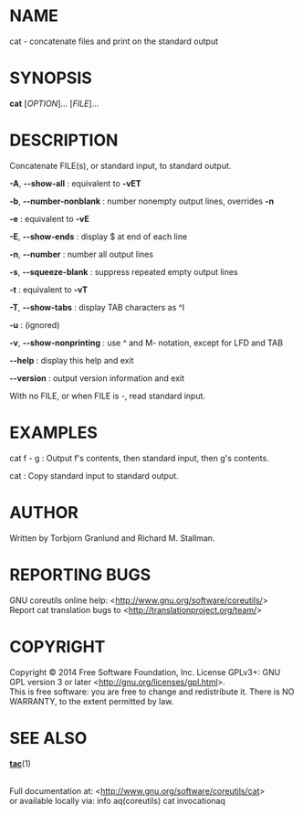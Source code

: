 NAME
====

cat - concatenate files and print on the standard output

SYNOPSIS
========

**cat** [*OPTION*]... [*FILE*]...

DESCRIPTION
===========

Concatenate FILE(s), or standard input, to standard output.

**-A**, **--show-all**
:   equivalent to **-vET**

**-b**, **--number-nonblank**
:   number nonempty output lines, overrides **-n**

**-e**
:   equivalent to **-vE**

**-E**, **--show-ends**
:   display \$ at end of each line

**-n**, **--number**
:   number all output lines

**-s**, **--squeeze-blank**
:   suppress repeated empty output lines

**-t**
:   equivalent to **-vT**

**-T**, **--show-tabs**
:   display TAB characters as \^I

**-u**
:   (ignored)

**-v**, **--show-nonprinting**
:   use \^ and M- notation, except for LFD and TAB

**--help**
:   display this help and exit

**--version**
:   output version information and exit

With no FILE, or when FILE is -, read standard input.

EXAMPLES
========

cat f - g
:   Output f's contents, then standard input, then g's contents.

cat
:   Copy standard input to standard output.

AUTHOR
======

Written by Torbjorn Granlund and Richard M. Stallman.

REPORTING BUGS
==============

GNU coreutils online help: \<<http://www.gnu.org/software/coreutils/>\>\
 Report cat translation bugs to \<<http://translationproject.org/team/>\>

COPYRIGHT
=========

Copyright © 2014 Free Software Foundation, Inc. License GPLv3+: GNU GPL version 3 or later \<<http://gnu.org/licenses/gpl.html>\>.\
 This is free software: you are free to change and redistribute it. There is NO WARRANTY, to the extent permitted by law.

SEE ALSO
========

**[tac](http://localhost/cgi-bin/man/man2html?1+tac)**(1)

\
 Full documentation at: \<<http://www.gnu.org/software/coreutils/cat>\>\
 or available locally via: info aq(coreutils) cat invocationaq
